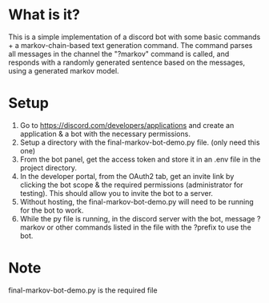 # What is it?
This is a simple implementation of a discord bot with some basic commands + a markov-chain-based text generation command. The command parses all messages in the channel the "?markov" command is called, and responds with a randomly generated sentence based on the messages, using a generated markov model.
# Setup
1. Go to https://discord.com/developers/applications and create an application & a bot with the necessary permissions.
2. Setup a directory with the final-markov-bot-demo.py file. (only need this one)
3. From the bot panel, get the access token and store it in an .env file in the project directory.
4. In the developer portal, from the OAuth2 tab, get an invite link by clicking the bot scope & the required permissions (administrator for testing). This should allow you to invite the bot to a server.
5. Without hosting, the final-markov-bot-demo.py will need to be running for the bot to work.
6. While the py file is running, in the discord server with the bot, message ?markov or other commands listed in the file with the ?prefix to use the bot. 
# Note
final-markov-bot-demo.py is the required file
